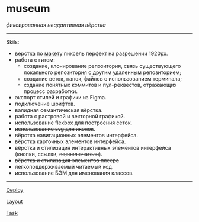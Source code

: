 # museum

_фиксированная неадаптивная вёрстка_

*****************************

Skils:
 * верстка по [макету](https://www.figma.com/file/7dI6mXBFTdTvXxuhZZTt5h/Museum?node-id=2101%3A12&t=0mvdBWS2QcEvJIoG-0) пиксель перфект на разрешении 1920рх.
 * работа с гитом: 
   - создание, клонирование репозитория, связь существующего локального репозитория с другим удаленным репозиторием;
   - создание веток, папок, файлов с использованием терминала;
   - сздание понятных коммитов и пул-реквестов, отражающих процесс разработки.
 * экспорт стилей и графики из Figma.
 * подключение шрифтов.
 * валидная семантическая вёрстка.
 * работа с растровой и векторной графикой.
 * использование flexbox для построения сеток.
 * ~~использование svg для иконок~~.
 * вёрстка навигационных элементов интерфейса.
 * вёрстка карточных элементов интерфейса.
 * вёрстка и стилизация интерактивных элементов интерфейса (кнопки, ссылки, ~~переключатели~~).
 * ~~вёрстка и стилизация элементов плеера~~
 * легкоподдерживаемый читаемый код.
 * использование БЭМ для именования классов.
    
********************************


[Deploy](https://idzanamimao.github.io/museum/museum/)

[Layout](https://www.figma.com/file/7dI6mXBFTdTvXxuhZZTt5h/Museum?node-id=2101%3A12&t=0mvdBWS2QcEvJIoG-0)

[Task](https://github.com/rolling-scopes-school/tasks/blob/master/tasks/museum/museum.md)

